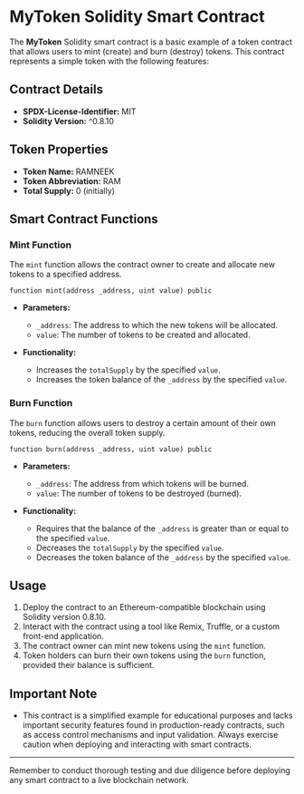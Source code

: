 
# MyToken Solidity Smart Contract

The **MyToken** Solidity smart contract is a basic example of a token contract that allows users to mint (create) and burn (destroy) tokens. This contract represents a simple token with the following features:

## Contract Details

- **SPDX-License-Identifier:** MIT
- **Solidity Version:** ^0.8.10

## Token Properties

- **Token Name:** RAMNEEK
- **Token Abbreviation:** RAM
- **Total Supply:** 0 (initially)

## Smart Contract Functions

### Mint Function

The `mint` function allows the contract owner to create and allocate new tokens to a specified address.

```solidity
function mint(address _address, uint value) public
```

- **Parameters:**
  - `_address`: The address to which the new tokens will be allocated.
  - `value`: The number of tokens to be created and allocated.

- **Functionality:**
  - Increases the `totalSupply` by the specified `value`.
  - Increases the token balance of the `_address` by the specified `value`.

### Burn Function

The `burn` function allows users to destroy a certain amount of their own tokens, reducing the overall token supply.

```solidity
function burn(address _address, uint value) public
```

- **Parameters:**
  - `_address`: The address from which tokens will be burned.
  - `value`: The number of tokens to be destroyed (burned).

- **Functionality:**
  - Requires that the balance of the `_address` is greater than or equal to the specified `value`.
  - Decreases the `totalSupply` by the specified `value`.
  - Decreases the token balance of the `_address` by the specified `value`.

## Usage

1. Deploy the contract to an Ethereum-compatible blockchain using Solidity version 0.8.10.
2. Interact with the contract using a tool like Remix, Truffle, or a custom front-end application.
3. The contract owner can mint new tokens using the `mint` function.
4. Token holders can burn their own tokens using the `burn` function, provided their balance is sufficient.

## Important Note

- This contract is a simplified example for educational purposes and lacks important security features found in production-ready contracts, such as access control mechanisms and input validation. Always exercise caution when deploying and interacting with smart contracts.

---

Remember to conduct thorough testing and due diligence before deploying any smart contract to a live blockchain network.
